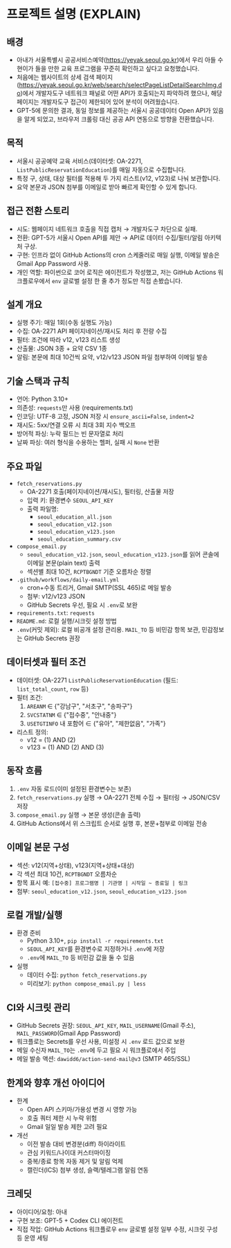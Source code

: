 # 프로젝트 설명 (EXPLAIN)

## 배경
- 아내가 서울특별시 공공서비스예약(https://yeyak.seoul.go.kr)에서 우리 아들 수현이가 들을 만한 교육 프로그램을 꾸준히 확인하고 싶다고 요청했습니다.
- 처음에는 웹사이트의 상세 검색 페이지(https://yeyak.seoul.go.kr/web/search/selectPageListDetailSearchImg.do)에서 개발자도구 네트워크 패널로 어떤 API가 호출되는지 파악하려 했으나, 해당 페이지는 개발자도구 접근이 제한되어 있어 분석이 어려웠습니다.
- GPT-5에 문의한 결과, 동일 정보를 제공하는 서울시 공공데이터 Open API가 있음을 알게 되었고, 브라우저 크롤링 대신 공공 API 연동으로 방향을 전환했습니다.

## 목적
- 서울시 공공예약 교육 서비스(데이터셋: OA-2271, `ListPublicReservationEducation`)를 매일 자동으로 수집합니다.
- 특정 구, 상태, 대상 필터를 적용해 두 가지 리스트(v12, v123)로 나눠 보관합니다.
- 요약 본문과 JSON 첨부를 이메일로 받아 빠르게 확인할 수 있게 합니다.

## 접근 전환 스토리
- 시도: 웹페이지 네트워크 호출을 직접 캡처 → 개발자도구 차단으로 실패.
- 전환: GPT-5가 서울시 Open API를 제안 → API로 데이터 수집/필터/알림 아키텍처 구상.
- 구현: 인프라 없이 GitHub Actions의 cron 스케줄러로 매일 실행, 이메일 발송은 Gmail App Password 사용.
- 개인 역할: 파이썬으로 코어 로직은 에이전트가 작성했고, 저는 GitHub Actions 워크플로우에서 `env` 글로벌 설정 한 줄 추가 정도만 직접 손봤습니다.

## 설계 개요
- 실행 주기: 매일 1회(수동 실행도 가능)
- 수집: OA-2271 API 페이지네이션/재시도 처리 후 전량 수집
- 필터: 조건에 따라 v12, v123 리스트 생성
- 산출물: JSON 3종 + 요약 CSV 1종
- 알림: 본문에 최대 10건씩 요약, v12/v123 JSON 파일 첨부하여 이메일 발송

## 기술 스택과 규칙
- 언어: Python 3.10+
- 의존성: `requests`만 사용 (requirements.txt)
- 인코딩: UTF-8 고정, JSON 저장 시 `ensure_ascii=False`, `indent=2`
- 재시도: 5xx/연결 오류 시 최대 3회 지수 백오프
- 방어적 파싱: 누락 필드는 빈 문자열로 처리
- 날짜 파싱: 여러 형식을 수용하는 헬퍼, 실패 시 `None` 반환

## 주요 파일
- `fetch_reservations.py`
  - OA-2271 호출(페이지네이션/재시도), 필터링, 산출물 저장
  - 입력 키: 환경변수 `SEOUL_API_KEY`
  - 출력 파일명:
    - `seoul_education_all.json`
    - `seoul_education_v12.json`
    - `seoul_education_v123.json`
    - `seoul_education_summary.csv`
- `compose_email.py`
  - `seoul_education_v12.json`, `seoul_education_v123.json`를 읽어 콘솔에 이메일 본문(plain text) 출력
  - 섹션별 최대 10건, `RCPTBGNDT` 기준 오름차순 정렬
- `.github/workflows/daily-email.yml`
  - cron+수동 트리거, Gmail SMTP(SSL 465)로 메일 발송
  - 첨부: v12/v123 JSON
  - GitHub Secrets 우선, 필요 시 `.env`로 보완
- `requirements.txt`: `requests`
- `README.md`: 로컬 실행/시크릿 설정 방법
- `.env`(커밋 제외): 로컬 비공개 설정 관리용. `MAIL_TO` 등 비민감 항목 보관, 민감정보는 GitHub Secrets 권장

## 데이터셋과 필터 조건
- 데이터셋: OA-2271 `ListPublicReservationEducation` (필드: `list_total_count`, `row` 등)
- 필터 조건:
  1) `AREANM` ∈ {"강남구", "서초구", "송파구"}
  2) `SVCSTATNM` ∈ {"접수중", "안내중"}
  3) `USETGTINFO` 내 포함어 ∈ {"유아", "제한없음", "가족"}
- 리스트 정의:
  - v12 = (1) AND (2)
  - v123 = (1) AND (2) AND (3)

## 동작 흐름
1) `.env` 자동 로드(이미 설정된 환경변수는 보존)
2) `fetch_reservations.py` 실행 → OA-2271 전체 수집 → 필터링 → JSON/CSV 저장
3) `compose_email.py` 실행 → 본문 생성(콘솔 출력)
4) GitHub Actions에서 위 스크립트 순서로 실행 후, 본문+첨부로 이메일 전송

## 이메일 본문 구성
- 섹션: v12(지역+상태), v123(지역+상태+대상)
- 각 섹션 최대 10건, `RCPTBGNDT` 오름차순
- 항목 표시 예: `[접수중] 프로그램명 | 기관명 | 시작일 ~ 종료일 | 링크`
- 첨부: `seoul_education_v12.json`, `seoul_education_v123.json`

## 로컬 개발/실행
- 환경 준비
  - Python 3.10+, `pip install -r requirements.txt`
  - `SEOUL_API_KEY`를 환경변수로 지정하거나 `.env`에 저장
  - `.env`에 `MAIL_TO` 등 비민감 값을 둘 수 있음
- 실행
  - 데이터 수집: `python fetch_reservations.py`
  - 미리보기: `python compose_email.py | less`

## CI와 시크릿 관리
- GitHub Secrets 권장: `SEOUL_API_KEY`, `MAIL_USERNAME`(Gmail 주소), `MAIL_PASSWORD`(Gmail App Password)
- 워크플로는 Secrets를 우선 사용, 미설정 시 `.env` 로드 값으로 보완
- 메일 수신자 `MAIL_TO`는 `.env`에 두고 필요 시 워크플로에서 주입
- 메일 발송 액션: `dawidd6/action-send-mail@v3` (SMTP 465/SSL)

## 한계와 향후 개선 아이디어
- 한계
  - Open API 스키마/가용성 변경 시 영향 가능
  - 호출 쿼터 제한 시 누락 위험
  - Gmail 일일 발송 제한 고려 필요
- 개선
  - 이전 발송 대비 변경분(diff) 하이라이트
  - 관심 키워드/나이대 커스터마이징
  - 중복/종료 항목 자동 제거 및 알림 억제
  - 캘린더(ICS) 첨부 생성, 슬랙/텔레그램 알림 연동

## 크레딧
- 아이디어/요청: 아내
- 구현 보조: GPT-5 + Codex CLI 에이전트
- 직접 작업: GitHub Actions 워크플로우 `env` 글로벌 설정 일부 수정, 시크릿 구성 등 운영 세팅

